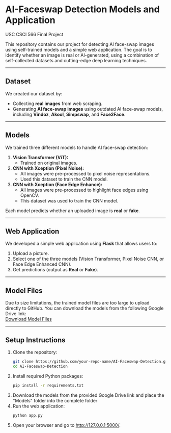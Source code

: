 # **AI-Faceswap Detection Models and Application**
USC CSCI 566 Final Project

This repository contains our project for detecting AI face-swap images using self-trained models and a simple web application. The goal is to identify whether an image is real or AI-generated, using a combination of self-collected datasets and cutting-edge deep learning techniques.

---

## **Dataset**
We created our dataset by:
- Collecting **real images** from web scraping.
- Generating **AI face-swap images** using outdated AI face-swap models, including **Vindoz**, **Akool**, **Simpswap**, and **Face2Face**.

---

## **Models**
We trained three different models to handle AI face-swap detection:
1. **Vision Transformer (ViT):**
   - Trained on original images.
2. **CNN with Xception (Pixel Noise):**
   - All images were pre-processed to pixel noise representations.
   - Used this dataset to train the CNN model.
3. **CNN with Xception (Face Edge Enhance):**
   - All images were pre-processed to highlight face edges using OpenCV.
   - This dataset was used to train the CNN model.

Each model predicts whether an uploaded image is **real** or **fake**.

---

## **Web Application**
We developed a simple web application using **Flask** that allows users to:
1. Upload a picture.
2. Select one of the three models (Vision Transformer, Pixel Noise CNN, or Face Edge Enhanced CNN).
3. Get predictions (output as **Real** or **Fake**).

---

## **Model Files**
Due to size limitations, the trained model files are too large to upload directly to GitHub. You can download the models from the following Google Drive link:  
[Download Model Files](https://drive.google.com/drive/folders/167MZu8ox3nET96PjM7RPqfIC45CGZHgh?usp=sharing)

---

## **Setup Instructions**
1. Clone the repository:
   ```bash
   git clone https://github.com/your-repo-name/AI-Faceswap-Detection.git
   cd AI-Faceswap-Detection

2. Install required Python packages:
   ```bash
   pip install -r requirements.txt
3. Download the models from the provided Google Drive link and place the "Models" folder into the complete folder
4. Run the web application:
     ```bash
     python app.py

5. Open your browser and go to http://127.0.0.1:5000/.


